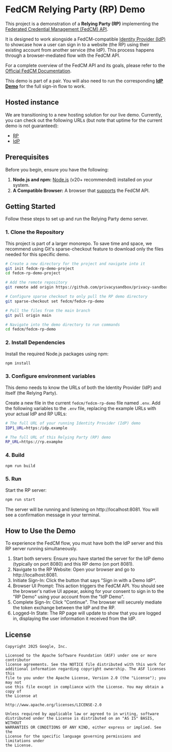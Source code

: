 # FedCM Relying Party (RP) Demo

This project is a demonstration of a **Relying Party (RP)** implementing the [Federated Credential Management (FedCM) API](https://developer.chrome.com/docs/privacy-sandbox/fedcm/).

It is designed to work alongside a FedCM-compatible [Identity Provider (IdP)](https://github.com/privacysandbox/privacy-sandbox-web-playbook/tree/main/fedcm/fedcm-idp-demo) to showcase how a user can sign in to a website (the RP) using their existing account from another service (the IdP). This process happens through a browser-mediated flow with the FedCM API.

For a complete overview of the FedCM API and its goals, please refer to the [Official FedCM Documentation](https://privacysandbox.google.com/cookies/fedcm).

This demo is part of a pair. You will also need to run the corresponding **[IdP Demo](../fedcm-idp-demo)** for the full sign-in flow to work.

## Hosted instance

We are transitioning to a new hosting solution for our live demo. Currently, you can check out the following URLs (but note that uptime for the current demo is not guaranteed):
* [RP](https://csy9zq-8080.csb.app/)
* [IdP](https://d2crcr-8080.csb.app/)

## Prerequisites

Before you begin, ensure you have the following:

1.  **Node.js and npm:** [Node.js](https://nodejs.org/) (v20+ recommended) installed on your system.
2.  **A Compatible Browser:** A browser that [supports](https://developer.mozilla.org/en-US/docs/Web/API/FederatedCredential#browser_compatibility) the FedCM API.

## Getting Started

Follow these steps to set up and run the Relying Party demo server.

### 1. Clone the Repository

This project is part of a larger monorepo. To save time and space, we recommend using Git's sparse-checkout feature to download only the files needed for this specific demo.

```bash
# Create a new directory for the project and navigate into it
git init fedcm-rp-demo-project
cd fedcm-rp-demo-project

# Add the remote repository
git remote add origin https://github.com/privacysandbox/privacy-sandbox-web-playbook.git

# Configure sparse checkout to only pull the RP demo directory
git sparse-checkout set fedcm/fedcm-rp-demo

# Pull the files from the main branch
git pull origin main

# Navigate into the demo directory to run commands
cd fedcm/fedcm-rp-demo
```

### 2. Install Dependencies

Install the required Node.js packages using npm:

```bash
npm install
```

### 3. Configure environment variables

This demo needs to know the URLs of both the Identity Provider (IdP) and itself (the Relying Party).

Create a new file in the current `fedcm/fedcm-rp-demo` file named `.env`.
Add the following variables to the `.env` file, replacing the example URLs with your actual IdP and RP URLs:

```bash
# The full URL of your running Identity Provider (IdP) demo
IDP1_URL=https:/idp.example

# The full URL of this Relying Party (RP) demo
RP_URL=https://rp.exampke
```
### 4. Build

```bash
npm run build
```

### 5. Run
Start the RP server:

```bash
npm run start
```
The server will be running and listening on http://localhost:8081. You will see a confirmation message in your terminal.

## How to Use the Demo

To experience the FedCM flow, you must have both the IdP server and this RP server running simultaneously.

1. Start both servers: Ensure you have started the server for the IdP demo (typically on port 8080) and this RP demo (on port 8081).
1. Navigate to the RP Website: Open your browser and go to http://localhost:8081.
1. Initiate Sign-In: Click the button that says "Sign in with a Demo IdP".
1. Browser UI Prompt: This action triggers the FedCM API. You should see the browser's native UI appear, asking for your consent to sign in to the "RP Demo" using your account from the "IdP Demo".
1. Complete Sign-In: Click "Continue". The browser will securely mediate the token exchange between the IdP and the RP.
1. Logged-In State: The RP page will update to show that you are logged in, displaying the user information it received from the IdP.
## License

```
Copyright 2025 Google, Inc.

Licensed to the Apache Software Foundation (ASF) under one or more contributor
license agreements. See the NOTICE file distributed with this work for
additional information regarding copyright ownership. The ASF licenses this
file to you under the Apache License, Version 2.0 (the "License"); you may not
use this file except in compliance with the License. You may obtain a copy of
the License at

http://www.apache.org/licenses/LICENSE-2.0

Unless required by applicable law or agreed to in writing, software
distributed under the License is distributed on an "AS IS" BASIS, WITHOUT
WARRANTIES OR CONDITIONS OF ANY KIND, either express or implied. See the
License for the specific language governing permissions and limitations under
the License.
```
